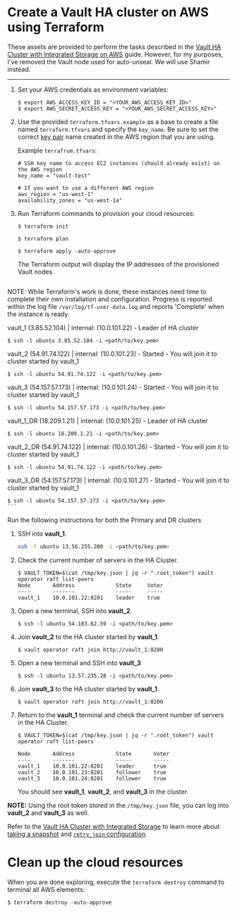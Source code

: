 # Create a Vault HA cluster on AWS using Terraform

These assets are provided to perform the tasks described in the [Vault HA Cluster with Integrated Storage on AWS](https://learn.hashicorp.com/vault/operations/raft-storage-aws) guide. However, for my purposes, I've removed the Vault node used for auto-unseal. We will use Shamir instead.

---

1.  Set your AWS credentials as environment variables:

    ```plaintext
    $ export AWS_ACCESS_KEY_ID = "<YOUR_AWS_ACCESS_KEY_ID>"
    $ export AWS_SECRET_ACCESS_KEY = "<YOUR_AWS_SECRET_ACCESS_KEY>"
    ```

1.  Use the provided `terraform.tfvars.example` as a base to create a file named
    `terraform.tfvars` and specify the `key_name`. Be sure to set the correct
    [key
    pair](https://docs.aws.amazon.com/AWSEC2/latest/UserGuide/ec2-key-pairs.html)
    name created in the AWS region that you are using.

    Example `terrafrom.tfvars`:

    ```shell
    # SSH key name to access EC2 instances (should already exist) on the AWS region
    key_name = "vault-test"

    # If you want to use a different AWS region
    aws_region = "us-west-1"
    availability_zones = "us-west-1a"
    ```

1.  Run Terraform commands to provision your cloud resources:

    ```plaintext
    $ terraform init

    $ terraform plan

    $ terraform apply -auto-approve
    ```

    The Terraform output will display the IP addresses of the provisioned Vault nodes.

    ```plaintext

NOTE: While Terraform's work is done, these instances need time to complete
        their own installation and configuration. Progress is reported within
        the log file `/var/log/tf-user-data.log` and reports 'Complete' when
        the instance is ready.

  vault_1 (3.85.52.104) | internal: (10.0.101.22)
    - Leader of HA cluster

    $ ssh -l ubuntu 3.85.52.104 -i <path/to/key.pem>

  vault_2 (54.91.74.122) | internal: (10.0.101.23)
    - Started
    - You will join it to cluster started by vault_1

    $ ssh -l ubuntu 54.91.74.122 -i <path/to/key.pem>

  vault_3 (54.157.57.173) | internal: (10.0.101.24)
    - Started
    - You will join it to cluster started by vault_1

    $ ssh -l ubuntu 54.157.57.173 -i <path/to/key.pem>

  vault_1_DR (18.209.1.21) | internal: (10.0.101.25)
    - Leader of HA cluster

    $ ssh -l ubuntu 18.209.1.21 -i <path/to/key.pem>

  vault_2_DR (54.91.74.122) | internal: (10.0.101.26)
    - Started
    - You will join it to cluster started by vault_1

    $ ssh -l ubuntu 54.91.74.122 -i <path/to/key.pem>

  vault_3_DR (54.157.57.173) | internal: (10.0.101.27)
    - Started
    - You will join it to cluster started by vault_1

    $ ssh -l ubuntu 54.157.57.173 -i <path/to/key.pem>    
    ```

Run the following instructions for both the Primary and DR clusters

1.  SSH into **vault_1**.

    ```sh
    ssh -l ubuntu 13.56.255.200 -i <path/to/key.pem>
    ```

2.  Check the current number of servers in the HA Cluster.

    ```plaintext
    $ VAULT_TOKEN=$(cat /tmp/key.json | jq -r ".root_token") vault operator raft list-peers
    Node       Address             State     Voter
    ----       -------             -----     -----
    vault_1    10.0.101.22:8201    leader    true
    ```

3.  Open a new terminal, SSH into **vault_2**.

    ```plaintext
    $ ssh -l ubuntu 54.183.62.59 -i <path/to/key.pem>
    ```

4.  Join **vault_2** to the HA cluster started by **vault_1**.

    ```plaintext
    $ vault operator raft join http://vault_1:8200
    ```

5.  Open a new terminal and SSH into **vault_3**

    ```plaintext
    $ ssh -l ubuntu 13.57.235.28 -i <path/to/key.pem>
    ```

6.  Join **vault_3** to the HA cluster started by **vault_1**.

    ```plaintext
    $ vault operator raft join http://vault_1:8200
    ```

7.  Return to the **vault_1** terminal and check the current number of servers in
    the HA Cluster.

    ```plaintext
    $ VAULT_TOKEN=$(cat /tmp/key.json | jq -r ".root_token") vault operator raft list-peers

    Node       Address             State       Voter
    ----       -------             -----       -----
    vault_1    10.0.101.22:8201    leader      true
    vault_2    10.0.101.23:8201    follower    true
    vault_3    10.0.101.24:8201    follower    true
    ```

    You should see **vault_1**, **vault_2**, and **vault_3** in the cluster.

**NOTE:** Using the root token stored in the `/tmp/key.json` file, you can log into **vault_2** and **vault_3** as well.

Refer to the [Vault HA Cluster with Integrated Storage](https://learn.hashicorp.com/vault/operations/raft-storage-aws) to learn more about [taking a snapshot](https://learn.hashicorp.com/vault/operations/raft-storage-aws#raft-snapshots-for-data-recovery) and [`retry_join` configuration](https://learn.hashicorp.com/vault/operations/raft-storage-aws#retry-join). 


# Clean up the cloud resources

When you are done exploring, execute the `terraform destroy` command to terminal all AWS elements:

```plaintext
$ terraform destroy -auto-approve
```
